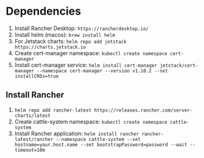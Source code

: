 # Dependencies

1. Install Rancher Desktop: `https://rancherdesktop.io/`
2. Install helm (macos): `brew install helm`
3. For Jetstack charts: `helm repo add jetstack https://charts.jetstack.io`
4. Create cert-manager namespace: `kubectl create namespace cert-manager`
5. Install cert-manager service: `helm install cert-manager jetstack/cert-manager --namespace cert-manager --version v1.10.2 --set installCRDs=true`

## Install Rancher
1. `helm repo add rancher-latest https://releases.rancher.com/server-charts/latest`
2. Create cattle-system namespace: `kubectl create namespace cattle-system`
3. Install Rancher application: `helm install rancher rancher-latest/rancher --namespace cattle-system --set hostname=your.host.name --set bootstrapPassword=password --wait --timeout=10m`

